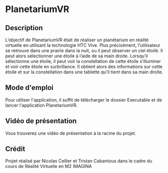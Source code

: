 # PlanetariumVR

## Description
L’objectif de PlanetariumVR était de réaliser un planétarium en réalité virtuelle en utilisant la technologie HTC Vive. 
Plus précisément, l’utilisateur se retrouve dans une prairie dans la nuit, ou il peut observer un ciel étoilé. 
Il peut alors sélectionner une étoile à l’aide de sa main droite. Lorsqu’il sélectionne une étoile, il peut voir la constellation de cette étoile s’illuminer et voir cette étoile en surbrillance. Il obtient alors des informations sur cette étoile et sur la constellation dans une tablette qu’il tient dans sa main droite. 

## Mode d'emploi
Pour utiliser l'application, il suffit de télécharger le dossier Executable et de lancer l'application PlanetariumVR.

## Vidéo de présentation
Vous trouverez une vidéo de présentation à la racine du projet.
      
## Crédit
Projet réalisé par Nicolas Cellier et Tristan Cabantous dans le cadre du cours de Réalité Virtuelle en M2 IMAGINA
